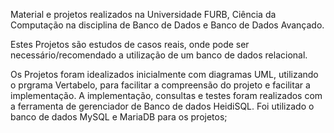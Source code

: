 Material e projetos realizados na Universidade FURB, Ciência da Computação na disciplina de Banco de Dados e Banco de Dados Avançado.

Estes Projetos são estudos de casos reais, onde pode ser necessário/recomendado a utilização de um banco de dados relacional. 

Os Projetos foram idealizados inicialmente com diagramas UML, utilizando o prgrama Vertabelo, para facilitar a compreensão do projeto e facilitar a implementação. A implementação, consultas e testes foram realizados com a ferramenta de gerenciador de Banco de dados HeidiSQL. Foi utilizado o banco de dados MySQL e MariaDB para os projetos;